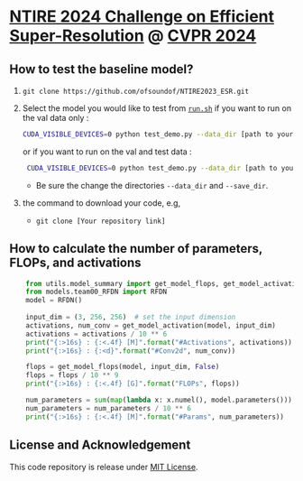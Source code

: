 # [NTIRE 2024 Challenge on Efficient Super-Resolution](https://cvlai.net/ntire/2024/) @ [CVPR 2024](https://cvpr.thecvf.com/)

## How to test the baseline model?

1. `git clone https://github.com/ofsoundof/NTIRE2023_ESR.git`
2. Select the model you would like to test from [`run.sh`](./run.sh)
   if you want to run on the val data only :
    ```bash
    CUDA_VISIBLE_DEVICES=0 python test_demo.py --data_dir [path to your data dir] --save_dir [path to your save dir] --model_id 29
    ```
   or if you want to run on the val and test data :
   ```bash
    CUDA_VISIBLE_DEVICES=0 python test_demo.py --data_dir [path to your data dir] --save_dir [path to your save dir] --include_test --model_id 29
    ```
    - Be sure the change the directories `--data_dir` and `--save_dir`.
   
3. the command to download your code, e.g, 
   - `git clone [Your repository link]`
   
## How to calculate the number of parameters, FLOPs, and activations

```python
    from utils.model_summary import get_model_flops, get_model_activation
    from models.team00_RFDN import RFDN
    model = RFDN()
    
    input_dim = (3, 256, 256)  # set the input dimension
    activations, num_conv = get_model_activation(model, input_dim)
    activations = activations / 10 ** 6
    print("{:>16s} : {:<.4f} [M]".format("#Activations", activations))
    print("{:>16s} : {:<d}".format("#Conv2d", num_conv))

    flops = get_model_flops(model, input_dim, False)
    flops = flops / 10 ** 9
    print("{:>16s} : {:<.4f} [G]".format("FLOPs", flops))

    num_parameters = sum(map(lambda x: x.numel(), model.parameters()))
    num_parameters = num_parameters / 10 ** 6
    print("{:>16s} : {:<.4f} [M]".format("#Params", num_parameters))
```

## License and Acknowledgement
This code repository is release under [MIT License](LICENSE). 
